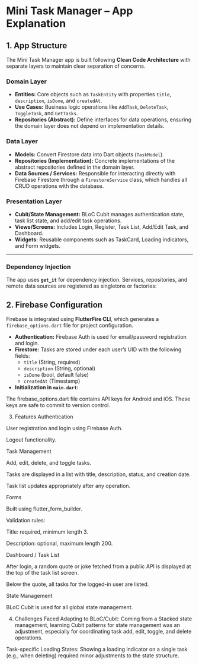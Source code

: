 # Mini Task Manager – App Explanation

## 1. App Structure

The Mini Task Manager app is built following **Clean Code Architecture** with separate layers to maintain clear separation of concerns.

### Domain Layer
- **Entities:** Core objects such as `TaskEntity` with properties `title`, `description`, `isDone`, and `createdAt`.  
- **Use Cases:** Business logic operations like `AddTask`, `DeleteTask`, `ToggleTask`, and `GetTasks`.  
- **Repositories (Abstract):** Define interfaces for data operations, ensuring the domain layer does not depend on implementation details.  

### Data Layer
- **Models:** Convert Firestore data into Dart objects (`TaskModel`).  
- **Repositories (Implementation):** Concrete implementations of the abstract repositories defined in the domain layer.  
- **Data Sources / Services:** Responsible for interacting directly with Firebase Firestore through a `FirestoreService` class, which handles all CRUD operations with the database.  

### Presentation Layer
- **Cubit/State Management:** BLoC Cubit manages authentication state, task list state, and add/edit task operations.  
- **Views/Screens:** Includes Login, Register, Task List, Add/Edit Task, and Dashboard.  
- **Widgets:** Reusable components such as TaskCard, Loading indicators, and Form widgets.  

---

### Dependency Injection
The app uses **`get_it`** for dependency injection. Services, repositories, and remote data sources are registered as singletons or factories:


## 2. Firebase Configuration

Firebase is integrated using **FlutterFire CLI**, which generates a `firebase_options.dart` file for project configuration.

- **Authentication:** Firebase Auth is used for email/password registration and login.  
- **Firestore:** Tasks are stored under each user’s UID with the following fields:
  - `title` (String, required)  
  - `description` (String, optional)  
  - `isDone` (bool, default false)  
  - `createdAt` (Timestamp)  
- **Initialization in `main.dart`:**

The firebase_options.dart file contains API keys for Android and iOS. These keys are safe to commit to version control.

3. Features
Authentication

User registration and login using Firebase Auth.

Logout functionality.

Task Management

Add, edit, delete, and toggle tasks.

Tasks are displayed in a list with title, description, status, and creation date.

Task list updates appropriately after any operation.

Forms

Built using flutter_form_builder.

Validation rules:

Title: required, minimum length 3.

Description: optional, maximum length 200.

Dashboard / Task List

After login, a random quote or joke fetched from a public API is displayed at the top of the task list screen.

Below the quote, all tasks for the logged-in user are listed.

State Management

BLoC Cubit is used for all global state management.

4. Challenges Faced
Adapting to BLoC/Cubit:
Coming from a Stacked state management, learning Cubit patterns for state management was an adjustment, especially for coordinating task add, edit, toggle, and delete operations.

Task-specific Loading States:
Showing a loading indicator on a single task (e.g., when deleting) required minor adjustments to the state structure.
